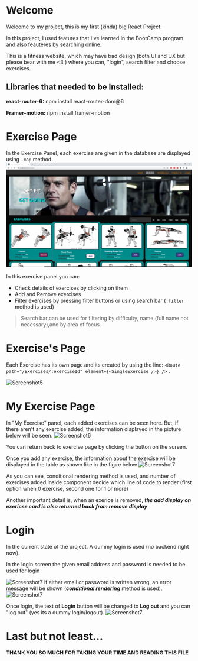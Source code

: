 # Welcome 

Welcome to my project, this is my first (kinda) big React Project. 

In this project, I used features that I've learned in the BootCamp program and also feauteres by searching online.

This is a fitness website, which may have bad design (both UI and UX but please bear with me <3 ) where you can, "login", search filter and choose exercises.

## Libraries that needed to be Installed:

**react-router-6:**
npm install react-router-dom@6

**Framer-motion:**
npm install framer-motion


# Exercise Page

In the Exercise Panel, each exercise are given in the database are displayed using  ```.map``` method.
![Screenshot](https://github.com/CanSudor95/fitness-website/blob/master/public/ScreenShots/ScreenShot4.PNG?raw=true)

In this exercise panel you can:
- Check details of exercises by clicking on them
- Add and Remove exercises
- Filter exercises by pressing filter buttons or using search bar (```.filter``` method is used)
 >Search bar can be used for filtering by difficulty, name (full name not necessary),and by area of focus.

# Exercise's Page

Each Exercise has its own page and its created by using the line:
```<Route path="/Exercises/:exerciseId" element={<SingleExercise />} />``` .

![Screenshot5](https://github.com/CanSudor95/fitness-website/blob/master/public/ScreenShots/ScreenShot5.png?raw=true)

# My Exercise Page

In "My Exercise" panel, each added exercises can be seen here. But, if there aren't any exercise added, the information displayed in the picture below will be seen.
![Screenshot6](https://github.com/CanSudor95/fitness-website/blob/master/public/ScreenShots/ScreenShot6.png?raw=true)

You can return back to exercise page by clicking the button on the screen.

Once you add any exercise, the information about the exercise will be displayed in the table as shown like in the figıre below
![Screenshot7](https://github.com/CanSudor95/fitness-website/blob/master/public/ScreenShots/ScreenShot7.png?raw=true)

As you can see, conditional rendering method is used, and number of exercises added inside <My Exercise> component decide which line of code to render (first option when 0 exercise, second one for 1 or more)
 
Another important detail is, when an exerice is removed, **_the add display on exericse card is also returned back from remove display_**
  
# Login

In the current state of the project. A dummy login is used (no backend right now).
  
In the login screen the given email address and password is needed to be used for login 
  
![Screenshot7](https://github.com/CanSudor95/fitness-website/blob/master/public/ScreenShots/ScreenShot8.png?raw=true)
  if either email or password is written wrong, an error message will be shown (**_conditional rendering_** method is used).
![Screenshot7](https://github.com/CanSudor95/fitness-website/blob/master/public/ScreenShots/ScreenShot9.png?raw=true) 
 
Once login, the text of **Login** button will be changed to **Log out** and you can "log out" (yes its a dummy login/logout).
 ![Screenshot7](https://github.com/CanSudor95/fitness-website/blob/master/public/ScreenShots/ScreenShot10.png?raw=true) 
 
 
 # Last but not least...
 
 **THANK YOU SO MUCH FOR TAKING YOUR TIME AND READING THIS FILE** 
